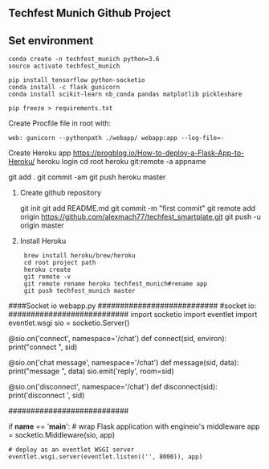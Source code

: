 ## Techfest Munich Github Project

## Set environment

```
conda create -n techfest_munich python=3.6
source activate techfest_munich
```

```
pip install tensorflow python-socketio
conda install -c flask gunicorn
conda install scikit-learn nb_conda pandas matplotlib pickleshare

pip freeze > requirements.txt

```
Create Procfile file in root with:

	web: gunicorn --pythonpath ./webapp/ webapp:app --log-file=-


Create Heroku app
https://progblog.io/How-to-deploy-a-Flask-App-to-Heroku/
heroku login
cd root
heroku git:remote -a appname

git add .
git commit -am 
git push heroku master

1. Create github repository

	git init
	git add README.md
	git commit -m "first commit"
	git remote add origin https://github.com/alexmach77/techfest_smartplate.git
	git push -u origin master

2. Install Heroku

		brew install heroku/brew/heroku
		cd root project path
		heroku create
		git remote -v
		git remote rename heroku techfest_munich#rename app
		git push techfest_munich master



####Socket io
webapp.py
###########################
#socket io:
###########################
import socketio
import eventlet
import eventlet.wsgi
sio = socketio.Server()

@sio.on('connect', namespace='/chat')
def connect(sid, environ):
    print("connect ", sid)

@sio.on('chat message', namespace='/chat')
def message(sid, data):
    print("message ", data)
    sio.emit('reply', room=sid)

@sio.on('disconnect', namespace='/chat')
def disconnect(sid):
    print('disconnect ', sid)

###########################


if __name__ == '__main__':
    # wrap Flask application with engineio's middleware
    app = socketio.Middleware(sio, app)

    # deploy as an eventlet WSGI server
    eventlet.wsgi.server(eventlet.listen(('', 8000)), app)
